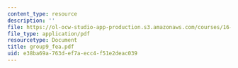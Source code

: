 ```yaml
---
content_type: resource
description: ''
file: https://ol-ocw-studio-app-production.s3.amazonaws.com/courses/16-810-engineering-design-and-rapid-prototyping-january-iap-2005/e38ba69a763def7aecc4f51e2deac039_group9_fea.pdf
file_type: application/pdf
resourcetype: Document
title: group9_fea.pdf
uid: e38ba69a-763d-ef7a-ecc4-f51e2deac039
---
```


